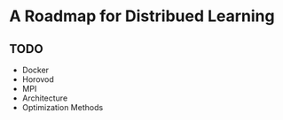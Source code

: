 # A Roadmap for Distribued Learning

## TODO
- Docker
- Horovod
- MPI
- Architecture
- Optimization Methods
